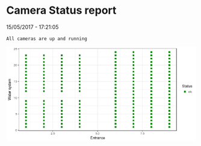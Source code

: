 Camera Status report
================
15/05/2017 - 17:21:05

    All cameras are up and running

![](camreport_files/figure-markdown_github/unnamed-chunk-2-1.png)
